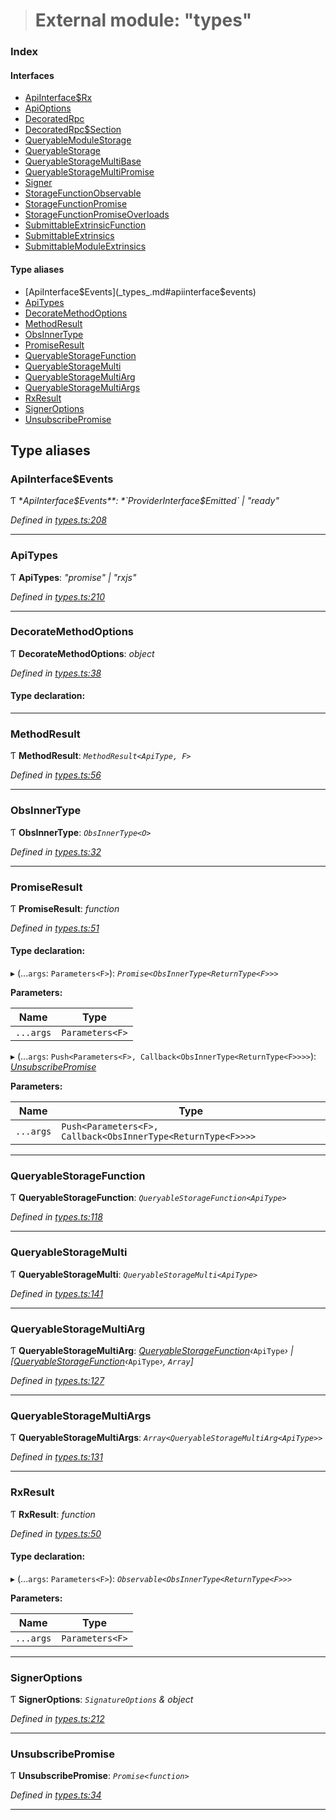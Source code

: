 > # External module: "types"

### Index

#### Interfaces

* [ApiInterface$Rx](../interfaces/_types_.apiinterface_rx.md)
* [ApiOptions](../interfaces/_types_.apioptions.md)
* [DecoratedRpc](../interfaces/_types_.decoratedrpc.md)
* [DecoratedRpc$Section](../interfaces/_types_.decoratedrpc_section.md)
* [QueryableModuleStorage](../interfaces/_types_.queryablemodulestorage.md)
* [QueryableStorage](../interfaces/_types_.queryablestorage.md)
* [QueryableStorageMultiBase](../interfaces/_types_.queryablestoragemultibase.md)
* [QueryableStorageMultiPromise](../interfaces/_types_.queryablestoragemultipromise.md)
* [Signer](../interfaces/_types_.signer.md)
* [StorageFunctionObservable](../interfaces/_types_.storagefunctionobservable.md)
* [StorageFunctionPromise](../interfaces/_types_.storagefunctionpromise.md)
* [StorageFunctionPromiseOverloads](../interfaces/_types_.storagefunctionpromiseoverloads.md)
* [SubmittableExtrinsicFunction](../interfaces/_types_.submittableextrinsicfunction.md)
* [SubmittableExtrinsics](../interfaces/_types_.submittableextrinsics.md)
* [SubmittableModuleExtrinsics](../interfaces/_types_.submittablemoduleextrinsics.md)

#### Type aliases

* [ApiInterface$Events](_types_.md#apiinterface$events)
* [ApiTypes](_types_.md#apitypes)
* [DecorateMethodOptions](_types_.md#decoratemethodoptions)
* [MethodResult](_types_.md#methodresult)
* [ObsInnerType](_types_.md#obsinnertype)
* [PromiseResult](_types_.md#promiseresult)
* [QueryableStorageFunction](_types_.md#queryablestoragefunction)
* [QueryableStorageMulti](_types_.md#queryablestoragemulti)
* [QueryableStorageMultiArg](_types_.md#queryablestoragemultiarg)
* [QueryableStorageMultiArgs](_types_.md#queryablestoragemultiargs)
* [RxResult](_types_.md#rxresult)
* [SignerOptions](_types_.md#signeroptions)
* [UnsubscribePromise](_types_.md#unsubscribepromise)

## Type aliases

###  ApiInterface$Events

Ƭ **ApiInterface$Events**: *`ProviderInterface$Emitted` | "ready"*

*Defined in [types.ts:208](https://github.com/polkadot-js/api/blob/ffe1c71/packages/api/src/types.ts#L208)*

___

###  ApiTypes

Ƭ **ApiTypes**: *"promise" | "rxjs"*

*Defined in [types.ts:210](https://github.com/polkadot-js/api/blob/ffe1c71/packages/api/src/types.ts#L210)*

___

###  DecorateMethodOptions

Ƭ **DecorateMethodOptions**: *object*

*Defined in [types.ts:38](https://github.com/polkadot-js/api/blob/ffe1c71/packages/api/src/types.ts#L38)*

#### Type declaration:

___

###  MethodResult

Ƭ **MethodResult**: *`MethodResult<ApiType, F>`*

*Defined in [types.ts:56](https://github.com/polkadot-js/api/blob/ffe1c71/packages/api/src/types.ts#L56)*

___

###  ObsInnerType

Ƭ **ObsInnerType**: *`ObsInnerType<O>`*

*Defined in [types.ts:32](https://github.com/polkadot-js/api/blob/ffe1c71/packages/api/src/types.ts#L32)*

___

###  PromiseResult

Ƭ **PromiseResult**: *function*

*Defined in [types.ts:51](https://github.com/polkadot-js/api/blob/ffe1c71/packages/api/src/types.ts#L51)*

#### Type declaration:

▸ (...`args`: `Parameters<F>`): *`Promise<ObsInnerType<ReturnType<F>>>`*

**Parameters:**

Name | Type |
------ | ------ |
`...args` | `Parameters<F>` |

▸ (...`args`: `Push<Parameters<F>, Callback<ObsInnerType<ReturnType<F>>>>`): *[UnsubscribePromise](_types_.md#unsubscribepromise)*

**Parameters:**

Name | Type |
------ | ------ |
`...args` | `Push<Parameters<F>, Callback<ObsInnerType<ReturnType<F>>>>` |

___

###  QueryableStorageFunction

Ƭ **QueryableStorageFunction**: *`QueryableStorageFunction<ApiType>`*

*Defined in [types.ts:118](https://github.com/polkadot-js/api/blob/ffe1c71/packages/api/src/types.ts#L118)*

___

###  QueryableStorageMulti

Ƭ **QueryableStorageMulti**: *`QueryableStorageMulti<ApiType>`*

*Defined in [types.ts:141](https://github.com/polkadot-js/api/blob/ffe1c71/packages/api/src/types.ts#L141)*

___

###  QueryableStorageMultiArg

Ƭ **QueryableStorageMultiArg**: *[QueryableStorageFunction](_types_.md#queryablestoragefunction)‹*`ApiType`*› | [[QueryableStorageFunction](_types_.md#queryablestoragefunction)‹*`ApiType`*›, `Array`]*

*Defined in [types.ts:127](https://github.com/polkadot-js/api/blob/ffe1c71/packages/api/src/types.ts#L127)*

___

###  QueryableStorageMultiArgs

Ƭ **QueryableStorageMultiArgs**: *`Array<QueryableStorageMultiArg<ApiType>>`*

*Defined in [types.ts:131](https://github.com/polkadot-js/api/blob/ffe1c71/packages/api/src/types.ts#L131)*

___

###  RxResult

Ƭ **RxResult**: *function*

*Defined in [types.ts:50](https://github.com/polkadot-js/api/blob/ffe1c71/packages/api/src/types.ts#L50)*

#### Type declaration:

▸ (...`args`: `Parameters<F>`): *`Observable<ObsInnerType<ReturnType<F>>>`*

**Parameters:**

Name | Type |
------ | ------ |
`...args` | `Parameters<F>` |

___

###  SignerOptions

Ƭ **SignerOptions**: *`SignatureOptions` & object*

*Defined in [types.ts:212](https://github.com/polkadot-js/api/blob/ffe1c71/packages/api/src/types.ts#L212)*

___

###  UnsubscribePromise

Ƭ **UnsubscribePromise**: *`Promise<function>`*

*Defined in [types.ts:34](https://github.com/polkadot-js/api/blob/ffe1c71/packages/api/src/types.ts#L34)*

___